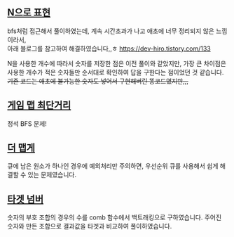 ## [N으로 표현](https://school.programmers.co.kr/learn/courses/30/lessons/42895)
bfs처럼 접근해서 풀이하였는데, 계속 시간초과가 나고 애초에 너무 정리되지 않은 느낌이라서,  
아래 블로그를 참고하여 해결하였습니다,,ㅎ
https://dev-hiro.tistory.com/133

N을 사용한 개수에 따라서 숫자를 저장한 점은 이전 풀이와 같았지만,
가장 큰 차이점은 사용한 개수가 적은 숫자들만 순서대로 확인하여 답을 구한다는 점이었던 것 같습니다.  
~~기존 코드는 애초에 불가능한 숫자도 넣어서 구현해버린 똥코드였지만,,,~~


## [게임 맵 최단거리](https://school.programmers.co.kr/learn/courses/30/lessons/1844)
정석 BFS 문제!


## [더 맵게](https://school.programmers.co.kr/learn/courses/30/lessons/42626)
큐에 남은 원소가 하나인 경우에 예외처리만 주의하면, 우선순위 큐를 사용해서 쉽게 해결할 수 있는 문제였습니다.


## [타겟 넘버](https://school.programmers.co.kr/learn/courses/30/lessons/43165)
숫자의 부호 조합의 경우의 수를 comb 함수에서 백트래킹으로 구하였습니다.
주어진 숫자와 만든 조합으로 결과값을 타겟과 비교하여 풀이하였습니다.
